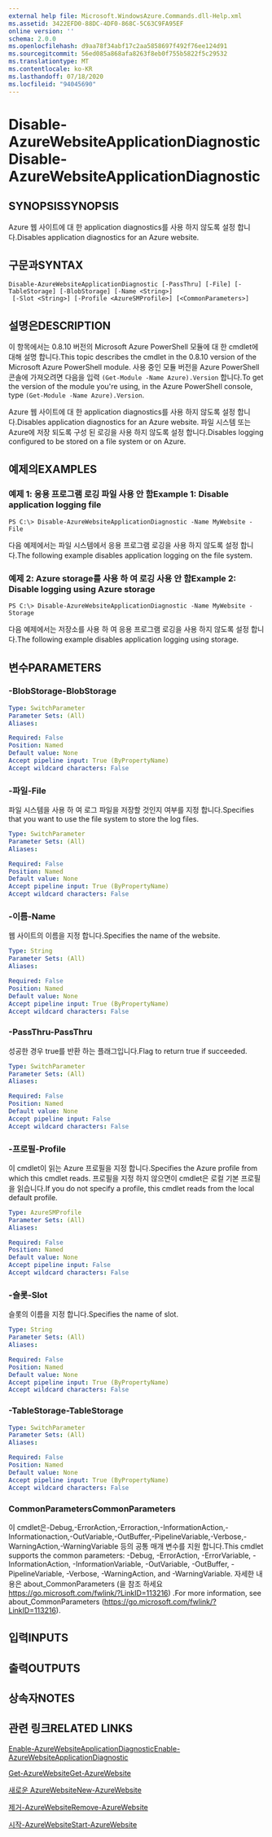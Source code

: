 ```yaml
---
external help file: Microsoft.WindowsAzure.Commands.dll-Help.xml
ms.assetid: 3422EFD0-88DC-4DF0-868C-5C63C9FA95EF
online version: ''
schema: 2.0.0
ms.openlocfilehash: d9aa78f34abf17c2aa5858697f492f76ee124d91
ms.sourcegitcommit: 56ed085a868afa8263f8eb0f755b5822f5c29532
ms.translationtype: MT
ms.contentlocale: ko-KR
ms.lasthandoff: 07/18/2020
ms.locfileid: "94045690"
---
```

# <span data-ttu-id="2789a-101">Disable-AzureWebsiteApplicationDiagnostic</span><span class="sxs-lookup"><span data-stu-id="2789a-101">Disable-AzureWebsiteApplicationDiagnostic</span></span>

## <span data-ttu-id="2789a-102">SYNOPSIS</span><span class="sxs-lookup"><span data-stu-id="2789a-102">SYNOPSIS</span></span>
<span data-ttu-id="2789a-103">Azure 웹 사이트에 대 한 application diagnostics를 사용 하지 않도록 설정 합니다.</span><span class="sxs-lookup"><span data-stu-id="2789a-103">Disables application diagnostics for an Azure website.</span></span>

## <span data-ttu-id="2789a-104">구문과</span><span class="sxs-lookup"><span data-stu-id="2789a-104">SYNTAX</span></span>

```
Disable-AzureWebsiteApplicationDiagnostic [-PassThru] [-File] [-TableStorage] [-BlobStorage] [-Name <String>]
 [-Slot <String>] [-Profile <AzureSMProfile>] [<CommonParameters>]
```

## <span data-ttu-id="2789a-105">설명은</span><span class="sxs-lookup"><span data-stu-id="2789a-105">DESCRIPTION</span></span>
<span data-ttu-id="2789a-106">이 항목에서는 0.8.10 버전의 Microsoft Azure PowerShell 모듈에 대 한 cmdlet에 대해 설명 합니다.</span><span class="sxs-lookup"><span data-stu-id="2789a-106">This topic describes the cmdlet in the 0.8.10 version of the Microsoft Azure PowerShell module.</span></span>
<span data-ttu-id="2789a-107">사용 중인 모듈 버전을 Azure PowerShell 콘솔에 가져오려면 다음을 입력 `(Get-Module -Name Azure).Version` 합니다.</span><span class="sxs-lookup"><span data-stu-id="2789a-107">To get the version of the module you're using, in the Azure PowerShell console, type `(Get-Module -Name Azure).Version`.</span></span>

<span data-ttu-id="2789a-108">Azure 웹 사이트에 대 한 application diagnostics를 사용 하지 않도록 설정 합니다.</span><span class="sxs-lookup"><span data-stu-id="2789a-108">Disables application diagnostics for an Azure website.</span></span>
<span data-ttu-id="2789a-109">파일 시스템 또는 Azure에 저장 되도록 구성 된 로깅을 사용 하지 않도록 설정 합니다.</span><span class="sxs-lookup"><span data-stu-id="2789a-109">Disables logging configured to be stored on a file system or on Azure.</span></span>

## <span data-ttu-id="2789a-110">예제의</span><span class="sxs-lookup"><span data-stu-id="2789a-110">EXAMPLES</span></span>

### <span data-ttu-id="2789a-111">예제 1: 응용 프로그램 로깅 파일 사용 안 함</span><span class="sxs-lookup"><span data-stu-id="2789a-111">Example 1:  Disable application logging file</span></span>
```
PS C:\> Disable-AzureWebsiteApplicationDiagnostic -Name MyWebsite -File
```

<span data-ttu-id="2789a-112">다음 예제에서는 파일 시스템에서 응용 프로그램 로깅을 사용 하지 않도록 설정 합니다.</span><span class="sxs-lookup"><span data-stu-id="2789a-112">The following example disables application logging on the file system.</span></span>

### <span data-ttu-id="2789a-113">예제 2: Azure storage를 사용 하 여 로깅 사용 안 함</span><span class="sxs-lookup"><span data-stu-id="2789a-113">Example 2:  Disable logging using Azure storage</span></span>
```
PS C:\> Disable-AzureWebsiteApplicationDiagnostic -Name MyWebsite -Storage
```

<span data-ttu-id="2789a-114">다음 예제에서는 저장소를 사용 하 여 응용 프로그램 로깅을 사용 하지 않도록 설정 합니다.</span><span class="sxs-lookup"><span data-stu-id="2789a-114">The following example disables application logging using storage.</span></span>

## <span data-ttu-id="2789a-115">변수</span><span class="sxs-lookup"><span data-stu-id="2789a-115">PARAMETERS</span></span>

### <span data-ttu-id="2789a-116">-BlobStorage</span><span class="sxs-lookup"><span data-stu-id="2789a-116">-BlobStorage</span></span>
```yaml
Type: SwitchParameter
Parameter Sets: (All)
Aliases: 

Required: False
Position: Named
Default value: None
Accept pipeline input: True (ByPropertyName)
Accept wildcard characters: False
```

### <span data-ttu-id="2789a-117">-파일</span><span class="sxs-lookup"><span data-stu-id="2789a-117">-File</span></span>
<span data-ttu-id="2789a-118">파일 시스템을 사용 하 여 로그 파일을 저장할 것인지 여부를 지정 합니다.</span><span class="sxs-lookup"><span data-stu-id="2789a-118">Specifies that you want to use the file system to store the log files.</span></span>

```yaml
Type: SwitchParameter
Parameter Sets: (All)
Aliases: 

Required: False
Position: Named
Default value: None
Accept pipeline input: True (ByPropertyName)
Accept wildcard characters: False
```

### <span data-ttu-id="2789a-119">-이름</span><span class="sxs-lookup"><span data-stu-id="2789a-119">-Name</span></span>
<span data-ttu-id="2789a-120">웹 사이트의 이름을 지정 합니다.</span><span class="sxs-lookup"><span data-stu-id="2789a-120">Specifies the name of the website.</span></span>

```yaml
Type: String
Parameter Sets: (All)
Aliases: 

Required: False
Position: Named
Default value: None
Accept pipeline input: True (ByPropertyName)
Accept wildcard characters: False
```

### <span data-ttu-id="2789a-121">-PassThru</span><span class="sxs-lookup"><span data-stu-id="2789a-121">-PassThru</span></span>
<span data-ttu-id="2789a-122">성공한 경우 true를 반환 하는 플래그입니다.</span><span class="sxs-lookup"><span data-stu-id="2789a-122">Flag to return true if succeeded.</span></span>

```yaml
Type: SwitchParameter
Parameter Sets: (All)
Aliases: 

Required: False
Position: Named
Default value: None
Accept pipeline input: False
Accept wildcard characters: False
```

### <span data-ttu-id="2789a-123">-프로필</span><span class="sxs-lookup"><span data-stu-id="2789a-123">-Profile</span></span>
<span data-ttu-id="2789a-124">이 cmdlet이 읽는 Azure 프로필을 지정 합니다.</span><span class="sxs-lookup"><span data-stu-id="2789a-124">Specifies the Azure profile from which this cmdlet reads.</span></span>
<span data-ttu-id="2789a-125">프로필을 지정 하지 않으면이 cmdlet은 로컬 기본 프로필을 읽습니다.</span><span class="sxs-lookup"><span data-stu-id="2789a-125">If you do not specify a profile, this cmdlet reads from the local default profile.</span></span>

```yaml
Type: AzureSMProfile
Parameter Sets: (All)
Aliases: 

Required: False
Position: Named
Default value: None
Accept pipeline input: False
Accept wildcard characters: False
```

### <span data-ttu-id="2789a-126">-슬롯</span><span class="sxs-lookup"><span data-stu-id="2789a-126">-Slot</span></span>
<span data-ttu-id="2789a-127">슬롯의 이름을 지정 합니다.</span><span class="sxs-lookup"><span data-stu-id="2789a-127">Specifies the name of slot.</span></span>

```yaml
Type: String
Parameter Sets: (All)
Aliases: 

Required: False
Position: Named
Default value: None
Accept pipeline input: True (ByPropertyName)
Accept wildcard characters: False
```

### <span data-ttu-id="2789a-128">-TableStorage</span><span class="sxs-lookup"><span data-stu-id="2789a-128">-TableStorage</span></span>
```yaml
Type: SwitchParameter
Parameter Sets: (All)
Aliases: 

Required: False
Position: Named
Default value: None
Accept pipeline input: True (ByPropertyName)
Accept wildcard characters: False
```

### <span data-ttu-id="2789a-129">CommonParameters</span><span class="sxs-lookup"><span data-stu-id="2789a-129">CommonParameters</span></span>
<span data-ttu-id="2789a-130">이 cmdlet은-Debug,-ErrorAction,-Erroraction,-InformationAction,-Informationaction,-OutVariable,-OutBuffer,-PipelineVariable,-Verbose,-WarningAction,-WarningVariable 등의 공통 매개 변수를 지원 합니다.</span><span class="sxs-lookup"><span data-stu-id="2789a-130">This cmdlet supports the common parameters: -Debug, -ErrorAction, -ErrorVariable, -InformationAction, -InformationVariable, -OutVariable, -OutBuffer, -PipelineVariable, -Verbose, -WarningAction, and -WarningVariable.</span></span> <span data-ttu-id="2789a-131">자세한 내용은 about_CommonParameters (을 참조 하세요 https://go.microsoft.com/fwlink/?LinkID=113216) .</span><span class="sxs-lookup"><span data-stu-id="2789a-131">For more information, see about_CommonParameters (https://go.microsoft.com/fwlink/?LinkID=113216).</span></span>

## <span data-ttu-id="2789a-132">입력</span><span class="sxs-lookup"><span data-stu-id="2789a-132">INPUTS</span></span>

## <span data-ttu-id="2789a-133">출력</span><span class="sxs-lookup"><span data-stu-id="2789a-133">OUTPUTS</span></span>

## <span data-ttu-id="2789a-134">상속자</span><span class="sxs-lookup"><span data-stu-id="2789a-134">NOTES</span></span>

## <span data-ttu-id="2789a-135">관련 링크</span><span class="sxs-lookup"><span data-stu-id="2789a-135">RELATED LINKS</span></span>

[<span data-ttu-id="2789a-136">Enable-AzureWebsiteApplicationDiagnostic</span><span class="sxs-lookup"><span data-stu-id="2789a-136">Enable-AzureWebsiteApplicationDiagnostic</span></span>](./Enable-AzureWebsiteApplicationDiagnostic.md)

[<span data-ttu-id="2789a-137">Get-AzureWebsite</span><span class="sxs-lookup"><span data-stu-id="2789a-137">Get-AzureWebsite</span></span>](./Get-AzureWebsite.md)

[<span data-ttu-id="2789a-138">새로운 AzureWebsite</span><span class="sxs-lookup"><span data-stu-id="2789a-138">New-AzureWebsite</span></span>](./New-AzureWebsite.md)

[<span data-ttu-id="2789a-139">제거-AzureWebsite</span><span class="sxs-lookup"><span data-stu-id="2789a-139">Remove-AzureWebsite</span></span>](./Remove-AzureWebsite.md)

[<span data-ttu-id="2789a-140">시작-AzureWebsite</span><span class="sxs-lookup"><span data-stu-id="2789a-140">Start-AzureWebsite</span></span>](./Start-AzureWebsite.md)


